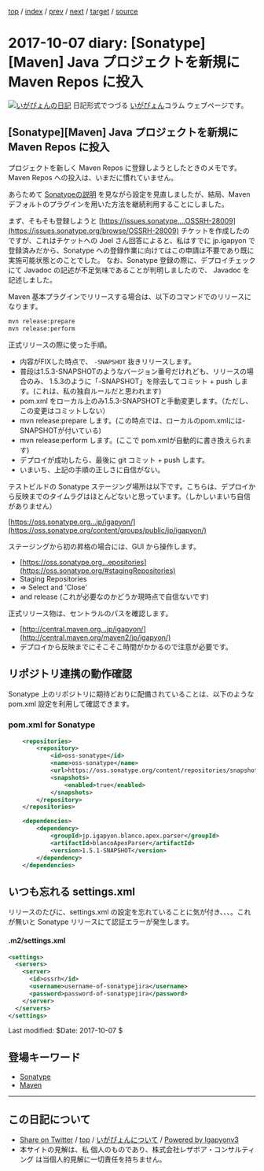 [top](../index.html) 
 / [index](index.html) 
 / [prev](ig171004.html) 
 / [next](ig171008.html) 
 / [target](http://www.igapyon.jp/igapyon/diary/2017/ig171007.html) 
 / [source](https://github.com/igapyon/diary/blob/master/2017/ig171007.src.md) 

2017-10-07 diary: [Sonatype][Maven] Java プロジェクトを新規に Maven Repos に投入
=====================================================================================================
[![いがぴょんの日記](http://www.igapyon.jp/igapyon/diary/images/iga200306s.jpg "いがぴょん")](http://www.igapyon.jp/igapyon/diary/memo/memoigapyon.html) 日記形式でつづる [いがぴょん](http://www.igapyon.jp/igapyon/diary/memo/memoigapyon.html)コラム ウェブページです。

## [Sonatype][Maven] Java プロジェクトを新規に Maven Repos に投入

プロジェクトを新しく Maven Repos に登録しようとしたときのメモです。Maven Repos への投入は、いまだに慣れていません。

あらためて [Sonatypeの説明](http://central.sonatype.org/pages/apache-maven.html) を見ながら設定を見直しましたが、結局、Maven デフォルトのプラグインを用いた方法を継続利用することにしました。

まず、そもそも登録しようと [https://issues.sonatype....OSSRH-28009](https://issues.sonatype.org/browse/OSSRH-28009) チケットを作成したのですが、これはチケットへの Joel さん回答によると、私はすでに jp.igapyon で登録済みだから、Sonatype への登録作業に向けてはこの申請は不要であり既に実施可能状態とのことでした。
なお、Sonatype 登録の際に、デプロイチェックにて Javadoc の記述が不足気味であることが判明しましたので、 Javadoc を記述しました。

Maven 基本プラグインでリリースする場合は、以下のコマンドでのリリースになります。

```sh
mvn release:prepare
mvn release:perform
```

正式リリースの際に使った手順。

* 内容がFIXした時点で、 `-SNAPSHOT` 抜きリリースします。
* 普段は1.5.3-SNAPSHOTのようなバージョン番号だけれども、リリースの場合のみ、 1.5.3のように「-SNAPSHOT」を除去してコミット + push します。(これは、私の独自ルールだと思われます)
* pom.xml をローカル上のみ1.5.3-SNAPSHOTと手動変更します。（ただし、この変更はコミットしない）
* mvn release:prepare します。(この時点では、ローカルのpom.xmlには-SNAPSHOTが付いている)
* mvn release:perform します。(ここで pom.xmlが自動的に書き換えられます)
* デプロイが成功したら、最後に git コミット + push します。
* いまいち、上記の手順の正しさに自信がない。

テストビルドの Sonatype ステージング場所は以下です。こちらは、デプロイから反映までのタイムラグはほとんどないと思っています。（しかしいまいち自信がありません）

[https://oss.sonatype.org...jp/igapyon/](https://oss.sonatype.org/content/groups/public/jp/igapyon/)

ステージングから初の昇格の場合には、GUI から操作します。

* [https://oss.sonatype.org...epositories](https://oss.sonatype.org/#stagingRepositories)
* Staging Repositories
* => Select and 'Close'
* and release (これが必要なのかどうか現時点で自信ないです)

正式リリース物は、セントラルのパスを確認します。
* [http://central.maven.org...jp/igapyon/](http://central.maven.org/maven2/jp/igapyon/)
* デプロイから反映までにそこそこ時間がかかるので注意が必要です。

## リポジトリ連携の動作確認

Sonatype 上のリポジトリに期待どおりに配備されていることは、以下のような pom.xml 設定を利用して確認できます。

### pom.xml for Sonatype

```xml
    <repositories>
        <repository>
            <id>oss-sonatype</id>
            <name>oss-sonatype</name>
            <url>https://oss.sonatype.org/content/repositories/snapshots/</url>
            <snapshots>
                <enabled>true</enabled>
            </snapshots>
        </repository>
    </repositories>

    <dependencies>
        <dependency>
            <groupId>jp.igapyon.blanco.apex.parser</groupId>
            <artifactId>blancoApexParser</artifactId>
            <version>1.5.1-SNAPSHOT</version>
        </dependency>
    </dependencies>
```

## いつも忘れる settings.xml

リリースのたびに、settings.xml の設定を忘れていることに気が付き、、、。これが無いと Sonatype リリースにて認証エラーが発生します。

#### .m2/settings.xml

```xml
<settings>
  <servers>
    <server>
      <id>ossrh</id>
      <username>username-of-sonatypejira</username>
      <password>password-of-sonatypejira</password>
    </server>
  </servers>
</settings>
```

Last modified: $Date: 2017-10-07 $

## 登場キーワード

* [Sonatype](../keyword/sonatype.html)
* [Maven](../keyword/maven.html)

----------------------------------------------------------------------------------------------------

## この日記について

* [Share on Twitter](https://twitter.com/intent/tweet?hashtags=igapyon%2Cdiary%2C%E3%81%84%E3%81%8C%E3%81%B4%E3%82%87%E3%82%93%2CSonatype%2CMaven&text=%5BSonatype%5D%5BMaven%5D+Java+%E3%83%97%E3%83%AD%E3%82%B8%E3%82%A7%E3%82%AF%E3%83%88%E3%82%92%E6%96%B0%E8%A6%8F%E3%81%AB+Maven+Repos+%E3%81%AB%E6%8A%95%E5%85%A5&url=http%3A%2F%2Fwww.igapyon.jp%2Figapyon%2Fdiary%2F2017%2Fig171007.html) / [top](../index.html) / [いがぴょんについて](http://www.igapyon.jp/igapyon/diary/memo/memoigapyon.html) / [Powered by Igapyonv3](https://github.com/igapyon/igapyonv3)
* 本サイトの見解は、私 個人のものであり、株式会社レザボア・コンサルティング は当個人的見解に一切責任を持ちません。 
